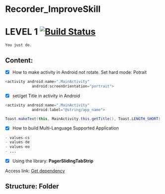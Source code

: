 # Recorder_ImproveSkill
# LEVEL 1 [![Build Status](https://travis-ci.org/nomensa/jquery.hide-show.svg)](https://travis-ci.org/nomensa/jquery.hide-show.svg?branch=master)

   ```You just do.```
  
## Content:
- [x] How to make activity in Android not rotate. Set hard mode: Potrait
```java
<activity android:name=".MainActivity"
            android:screenOrientation="portrait">
```
- [x] set/get Title in activity in Android
```java
<activity android:name=".MainActivity"
            android:label="@string/app_name">
```
```java
Toast.makeText(this, MainActivity.this.getTitle(), Toast.LENGTH_SHORT).show();
```
- [x] How to build Multi-Language Supported Application
```java
- values-cs
- values-de
- values-eo
- ...
```
- [x] Using the library: <b>PagerSlidingTabStrip</b>
<p>Access link: <a href="https://github.com/astuetz/PagerSlidingTabStrip" rel="nofollow">Get dependency</a></p>

## Structure: Folder





